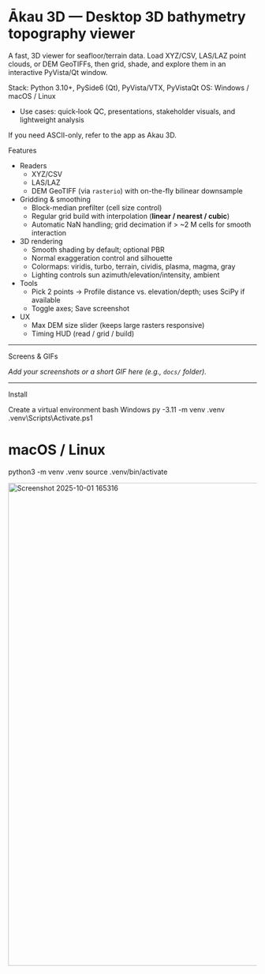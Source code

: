 # Ākau 3D — Desktop 3D bathymetry topography viewer

A fast,  3D viewer for seafloor/terrain data. Load XYZ/CSV, LAS/LAZ point clouds, or DEM GeoTIFFs, then grid, shade, and explore them in an interactive PyVista/Qt window.

 Stack: Python 3.10+, PySide6 (Qt), PyVista/VTX, PyVistaQt
  OS: Windows / macOS / Linux
- Use cases: quick‐look QC, presentations, stakeholder visuals, and lightweight analysis 

If you need ASCII-only, refer to the app as Akau 3D.



Features

- Readers
  - XYZ/CSV 
  - LAS/LAZ 
  - DEM GeoTIFF (via `rasterio`) with on-the-fly bilinear downsample
- Gridding & smoothing
  - Block-median prefilter (cell size control)
  - Regular grid build with interpolation (**linear / nearest / cubic**)
  - Automatic NaN handling; grid decimation if > ~2 M cells for smooth interaction
- 3D rendering
  - Smooth shading by default; optional PBR 
  - Normal exaggeration control and silhouette 
  - Colormaps: viridis, turbo, terrain, cividis, plasma, magma, gray
  - Lighting controls sun azimuth/elevation/intensity, ambient
- Tools
  - Pick 2 points → Profile distance vs. elevation/depth; uses SciPy if available
  - Toggle axes; Save screenshot
- UX
  - Max DEM size slider (keeps large rasters responsive)
  - Timing HUD (read / grid / build)

---

 Screens & GIFs

_Add your screenshots or a short GIF here (e.g., `docs/` folder)._

---

 Install

 Create a virtual environment
bash
 Windows 
py -3.11 -m venv .venv
.venv\Scripts\Activate.ps1

# macOS / Linux
python3 -m venv .venv
source .venv/bin/activate



<img width="1490" height="978" alt="Screenshot 2025-10-01 165316" src="https://github.com/user-attachments/assets/b3480657-a5c8-4619-9504-6f1a2eb6aa81" />






